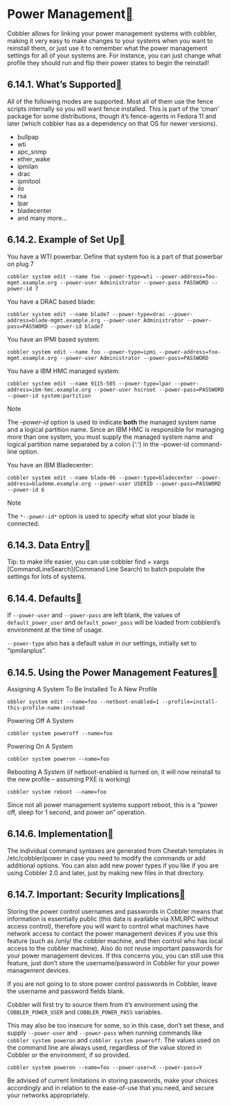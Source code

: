 # Power Management[](https://cobbler.readthedocs.io/en/latest/user-guide/power-management.html#power-management)

Cobbler allows for linking your power management systems with cobbler, making it very easy to make changes to your systems when you want to reinstall them, or just use it to remember what the power management settings for all of your systems are. For instance, you can just change what profile they should run and flip their power states to begin the reinstall!

## 6.14.1. What’s Supported[](https://cobbler.readthedocs.io/en/latest/user-guide/power-management.html#what-s-supported)

All of the following modes are supported. Most all of them use the fence scripts internally so you will want fence installed. This is part of the ‘cman’ package for some distributions, though it’s fence-agents in Fedora 11 and later (which cobbler has as a dependency on that OS for newer versions).

- bullpap
- wti
- apc_snmp
- ether_wake
- ipmilan
- drac
- ipmitool
- ilo
- rsa
- lpar
- bladecenter
- and many more…

## 6.14.2. Example of Set Up[](https://cobbler.readthedocs.io/en/latest/user-guide/power-management.html#example-of-set-up)

You have a WTI powerbar. Define that system foo is a part of that powerbar on plug 7

```
cobbler system edit --name foo --power-type=wti --power-address=foo-mgmt.example.org --power-user Administrator --power-pass PASSWORD --power-id 7
```

You have a DRAC based blade:

```
cobbler system edit --name blade7 --power-type=drac --power-address=blade-mgmt.example.org --power-user Administrator --power-pass=PASSWORD --power-id blade7
```

You have an IPMI based system:

```
cobbler system edit --name foo --power-type=ipmi --power-address=foo-mgmt.example.org --power-user Administrator --power-pass=PASSWORD
```

You have a IBM HMC managed system:

```
cobbler system edit --name 9115-505 --power-type=lpar --power-address=ibm-hmc.example.org --power-user hscroot --power-pass=PASSWORD --power-id system:partition
```

Note

The *–power-id* option is used to indicate **both** the managed system name and a logical partition name. Since an IBM HMC is responsible for managing more than one system, you must supply the managed system name and logical partition name separated by a colon (‘:’) in the –power-id command-line option.

You have an IBM Bladecenter:

```
cobbler system edit --name blade-06 --power-type=bladecenter --power-address=blademm.example.org --power-user USERID --power-pass=PASSW0RD --power-id 6
```

Note

The `*--power-id*` option is used to specify what slot your blade is connected.

## 6.14.3. Data Entry[](https://cobbler.readthedocs.io/en/latest/user-guide/power-management.html#data-entry)

Tip: to make life easier, you can use cobbler find + xargs [CommandLineSearch](Command Line Search) to batch populate the settings for lots of systems.

## 6.14.4. Defaults[](https://cobbler.readthedocs.io/en/latest/user-guide/power-management.html#defaults)

If `--power-user` and `--power-pass` are left blank, the values of `default_power_user` and `default_power_pass` will be loaded from cobblerd’s environment at the time of usage.

`--power-type` also has a default value in our settings, initially set to “ipmilanplus”.

## 6.14.5. Using the Power Management Features[](https://cobbler.readthedocs.io/en/latest/user-guide/power-management.html#using-the-power-management-features)

Assigning A System To Be Installed To A New Profile

```
obbler system edit --name=foo --netboot-enabled=1 --profile=install-this-profile-name-instead
```

Powering Off A System

```
cobbler system poweroff --name=foo
```

Powering On A System

```
cobbler system poweron --name=foo
```

Rebooting A System (if netboot-enabled is turned on, it will now reinstall to the new profile – assuming PXE is working)

```
cobbler system reboot --name=foo
```

Since not all power management systems support reboot, this is a “power off, sleep for 1 second, and power on” operation.

## 6.14.6. Implementation[](https://cobbler.readthedocs.io/en/latest/user-guide/power-management.html#implementation)

The individual command syntaxes are generated from Cheetah templates in /etc/cobbler/power in case you need to modify the commands or add additional options. You can also add new power types if you like if you are using Cobbler 2.0 and later, just by making new files in that directory.

## 6.14.7. Important: Security Implications[](https://cobbler.readthedocs.io/en/latest/user-guide/power-management.html#important-security-implications)

Storing the power control usernames and passwords in Cobbler means that information is essentially public (this data is available via XMLRPC without access control), therefore you will want to control what machines have network access to contact the power management devices if you use this feature (such as /only/ the cobbler machine, and then control who has local access to the cobbler machine). Also do not reuse important passwords for your power management devices. If this concerns you, you can still use this feature, just don’t store the username/password in Cobbler for your power management devices.

If you are not going to to store power control passwords in Cobbler, leave the username and password fields blank.

Cobbler will first try to source them from it’s environment using the `COBBLER_POWER_USER` and `COBBLER_POWER_PASS` variables.

This may also be too insecure for some, so in this case, don’t set these, and supply `--power-user` and `--power-pass` when running commands like `cobbler system poweron` and `cobbler system poweroff`. The values used on the command line are always used, regardless of the value stored in Cobbler or the environment, if so provided.

```
cobbler system poweron --name=foo --power-user=X --power-pass=Y
```

Be advised of current limitations in storing passwords, make your choices accordingly and in relation to the ease-of-use that you need, and secure your networks appropriately.